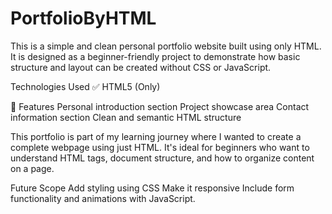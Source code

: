 # PortfolioByHTML

This is a simple and clean personal portfolio website built using only HTML.
It is designed as a beginner-friendly project to demonstrate how basic structure and layout can be created without CSS or JavaScript.

Technologies Used
✅ HTML5 (Only)

🎯 Features
Personal introduction section
Project showcase area
Contact information section
Clean and semantic HTML structure

This portfolio is part of my learning journey where I wanted to create a complete webpage using just HTML. It's ideal for beginners who want to understand HTML tags, document structure, and how to organize content on a page.

Future Scope
Add styling using CSS
Make it responsive
Include form functionality and animations with JavaScript.
